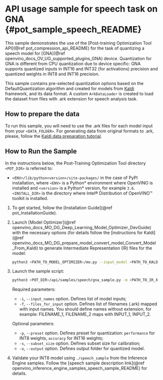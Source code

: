 # API usage sample for speech task on GNA {#pot_sample_speech_README}

This sample demonstrates the use of the [Post-training Optimization Tool API](@ref pot_compression_api_README) for the task of quantizing a speech model for [GNA](@ref openvino_docs_OV_UG_supported_plugins_GNA) device. 
Quantization for GNA is different from CPU quantization due to device specific: GNA supports quantized inputs in INT16 and INT32 (for activations) precision and quantized weights in INT8 and INT16 precision.

This sample contains pre-selected quantization options based on the DefaultQuantization algorithm and created for models from [Kaldi](http://kaldi-asr.org/doc/) framework, and its data format.
A custom `ArkDataLoader` is created to load the dataset from files with .ark extension for speech analysis task.

## How to prepare the data

To run this sample, you will need to use the .ark files for each model input from your `<DATA_FOLDER>`.
For generating data from original formats to .ark, please, follow the [Kaldi data preparation tutorial](https://kaldi-asr.org/doc/data_prep.html).

## How to Run the Sample
In the instructions below, the Post-Training Optimization Tool directory `<POT_DIR>` is referred to:
- `<ENV>/lib/python<version>/site-packages/` in the case of PyPI installation, where `<ENV>` is a Python* 
   environment where OpenVINO is installed and `<version>` is a Python* version, for example `3.6`.
  `<INSTALL_DIR>` is the directory where Intel&reg; Distribution of OpenVINO&trade; toolkit is installed.

1. To get started, follow the [Installation Guide](@ref pot_InstallationGuide).
2. Launch [Model Optimizer](@ref openvino_docs_MO_DG_Deep_Learning_Model_Optimizer_DevGuide) with the necessary options (for details follow the [instructions for Kaldi](@ref openvino_docs_MO_DG_prepare_model_convert_model_Convert_Model_From_Kaldi) to generate Intermediate Representation (IR) files for the model:
   ```sh
   python3 <PATH_TO_MODEL_OPTIMIZER>/mo.py --input_model <PATH_TO_KALDI_MODEL> [MODEL_OPTIMIZER_OPTIONS]
   ```
3. Launch the sample script:
   ```sh
   python3 <POT_DIR>/api/samples/speech/gna_sample.py -m <PATH_TO_IR_XML> -w <PATH_TO_IR_BIN> -d <DATA_FOLDER> --input_names [LIST_OF_MODEL_INPUTS] --files_for_input [LIST_OF_INPUT_FILES]
   ```
   Required parameters:
   - `-i`, `--input_names` option. Defines list of model inputs;
   - `-f`, `--files_for_input` option. Defines list of filenames (.ark) mapped with input names. You should define names without extension, for example: FILENAME_1, FILENAME_2 maps with INPUT_1, INPUT_2.  
  
  
   Optional parameters:
    - `-p`, `--preset` option. Defines preset for quantization: `performance` for INT8 weights, `accuracy` for INT16 weights;
    - `-s`, `--subset_size` option. Defines subset size for calibration;
    - `-o`, `--output` option. Defines output folder for quantized model.
4. Validate your INT8 model using `./speech_sample` from the Inference Engine samples. Follow the [speech sample description link](@ref openvino_inference_engine_samples_speech_sample_README) for details.
